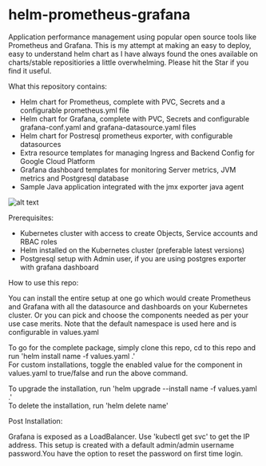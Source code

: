 # helm-prometheus-grafana
Application performance management using popular open source tools like Prometheus and Grafana. This is my attempt at making an easy to deploy, easy to understand helm chart as I have always found the ones available on charts/stable repositiories a little overwhelming. Please hit the Star if you find it useful.

What this repository contains:
- Helm chart for Prometheus, complete with PVC, Secrets and a configurable prometheus.yml file
- Helm chart for Grafana, complete with PVC, Secrets and configurable grafana-conf.yaml and grafana-datasource.yaml files
- Helm chart for Postresql prometheus exporter, with configurable datasources
- Extra resource templates for managing Ingress and Backend Config for Google Cloud Platform
- Grafana dashboard templates for monitoring Server metrics, JVM metrics and Postgresql database
- Sample Java application integrated with the jmx exporter java agent

![alt text](https://i.imgur.com/bDk6Itm.png)

Prerequisites:
- Kubernetes cluster with access to create Objects, Service accounts and RBAC roles
- Helm installed on the Kubernetes cluster (preferable latest versions)
- Postgresql setup with Admin user, if you are using postgres exporter with grafana dashboard

How to use this repo:

You can install the entire setup at one go which would create Prometheus and Grafana with all the datasource and dashboards on your Kubernetes cluster.
Or you can pick and choose the components needed as per your use case merits. Note that the default namespace is used here and is configurable in values.yaml

To go for the complete package, simply clone this repo, cd to this repo and run 'helm install name -f values.yaml .'\
For custom installations, toggle the enabled value for the component in values.yaml to true/false and run the above command.

To upgrade the installation, run 'helm upgrade --install name -f values.yaml .'\
To delete the installation, run 'helm delete name'

Post Installation:

Grafana is exposed as a LoadBalancer. Use 'kubectl get svc' to get the IP address. This setup is created with a default admin/admin username password.You have the option to reset the password on first time login.
